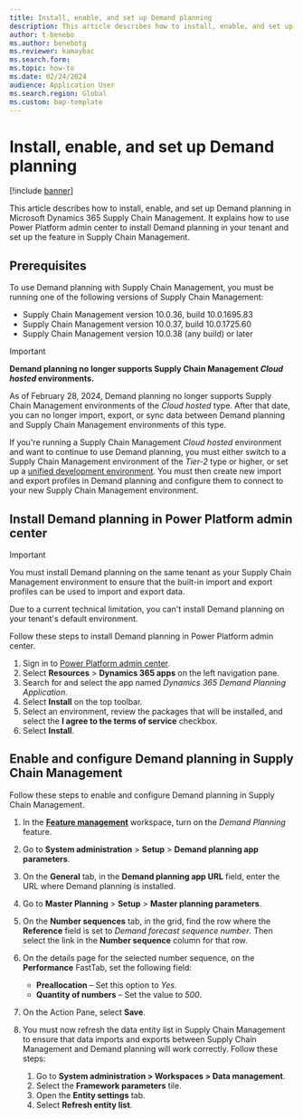 ```yaml
---
title: Install, enable, and set up Demand planning
description: This article describes how to install, enable, and set up Demand planning in Microsoft Dynamics 365 Supply Chain Management.
author: t-benebo
ms.author: benebotg
ms.reviewer: kamaybac
ms.search.form:
ms.topic: how-to
ms.date: 02/24/2024
audience: Application User
ms.search.region: Global
ms.custom: bap-template
---
```


# Install, enable, and set up Demand planning

[!include [banner](../includes/banner.md)]

This article describes how to install, enable, and set up Demand planning in Microsoft Dynamics 365 Supply Chain Management. It explains how to use Power Platform admin center to install Demand planning in your tenant and set up the feature in Supply Chain Management.

## Prerequisites

To use Demand planning with Supply Chain Management, you must be running one of the following versions of Supply Chain Management:

- Supply Chain Management version 10.0.36, build 10.0.1695.83
- Supply Chain Management version 10.0.37, build 10.0.1725.60
- Supply Chain Management version 10.0.38 (any build) or later

> [!IMPORTANT]
> **Demand planning no longer supports Supply Chain Management *Cloud hosted* environments.**
>
> As of February 28, 2024, Demand planning no longer supports Supply Chain Management environments of the *Cloud hosted* type. After that date, you can no longer import, export, or sync data between Demand planning and Supply Chain Management environments of this type.
>
> If you're running a Supply Chain Management *Cloud hosted* environment and want to continue to use Demand planning, you must either switch to a Supply Chain Management environment of the *Tier-2* type or higher, or set up a [unified development environment](/power-platform/developer/unified-experience/finance-operations-dev-overview). You must then create new import and export profiles in Demand planning and configure them to connect to your new Supply Chain Management environment.

## Install Demand planning in Power Platform admin center

> [!IMPORTANT]
> You must install Demand planning on the same tenant as your Supply Chain Management environment to ensure that the built-in import and export profiles can be used to import and export data.
>
> Due to a current technical limitation, you can't install Demand planning on your tenant's default environment.

Follow these steps to install Demand planning in Power Platform admin center.

1. Sign in to [Power Platform admin center](https://admin.powerplatform.microsoft.com).
1. Select **Resources** \> **Dynamics 365 apps** on the left navigation pane.
1. Search for and select the app named *Dynamics 365 Demand Planning Application*.
1. Select **Install** on the top toolbar.
1. Select an environment, review the packages that will be installed, and select the **I agree to the terms of service** checkbox.
1. Select **Install**.

## Enable and configure Demand planning in Supply Chain Management

Follow these steps to enable and configure Demand planning in Supply Chain Management.

1. In the [**Feature management**](../../fin-ops-core/fin-ops/get-started/feature-management/feature-management-overview.md) workspace, turn on the *Demand Planning* feature.
1. Go to **System administration** \> **Setup** \> **Demand planning app parameters**.
1. On the **General** tab, in the **Demand planning app URL** field, enter the URL where Demand planning is installed.
1. Go to **Master Planning** \> **Setup** \> **Master planning parameters**.
1. On the **Number sequences** tab, in the grid, find the row where the **Reference** field is set to *Demand forecast sequence number*. Then select the link in the **Number sequence** column for that row.
1. On the details page for the selected number sequence, on the **Performance** FastTab, set the following field:

    - **Preallocation** – Set this option to *Yes*.
    - **Quantity of numbers** – Set the value to *500*.

1. On the Action Pane, select **Save**.
1. You must now refresh the data entity list in Supply Chain Management to ensure that data imports and exports between Supply Chain Management and Demand planning will work correctly. Follow these steps:
    1. Go to **System administration \> Workspaces \> Data management**.
    1. Select the **Framework parameters** tile.
    1. Open the **Entity settings** tab.
    1. Select **Refresh entity list**.
